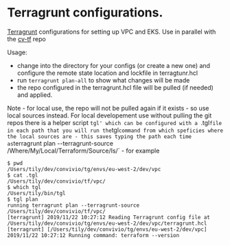 # Terragrunt configurations.

[Terragrunt](https://github.com/gruntwork-io/terragrunt) configurations for setting up VPC and EKS. Use in parallel with the [cv-tf](https://github.com/stutily/cv-tf) repo

Usage: 

  - change into the directory for your configs (or create a new one) and configure the remote state location and lockfile in terragtunr.hcl
  - run `terragrunt plan-all` to show what changes will be made
  - the repo configured in the terragrunt.hcl file will be pulled (if needed) and applied. 
  
  
Note - for local use, the repo will not be pulled again if it exists - so use local sources instead. For local developement use without pulling the git repos there is a helper script `tgl' which can be configured with a `.tgl` file in each path that you will run the `tgl` command from which speficies where the local sources are - this saves typing the path each time as `terragrunt plan --terragrunt-source /Where/My/Local/Terraform/Source/Is/` - for example 

```
$ pwd
/Users/tily/dev/convivio/tg/envs/eu-west-2/dev/vpc
$ cat .tgl
/Users/tily/dev/convivio/tf/vpc/
$ which tgl
/Users/tily/bin/tgl
$ tgl plan
running terragrunt plan --terragrunt-source /Users/tily/dev/convivio/tf/vpc/
[terragrunt] 2019/11/22 10:27:12 Reading Terragrunt config file at /Users/tily/dev/convivio/tg/envs/eu-west-2/dev/vpc/terragrunt.hcl
[terragrunt] [/Users/tily/dev/convivio/tg/envs/eu-west-2/dev/vpc] 2019/11/22 10:27:12 Running command: terraform --version

```

